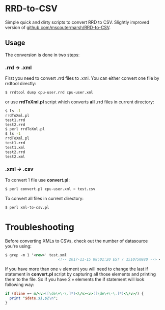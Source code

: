 # RRD-to-CSV

Simple quick and dirty scripts to convert RRD to CSV. Slightly improved version of [github.com/mscoutermarsh/RRD-to-CSV](https://github.com/mscoutermarsh/RRD-to-CSV).

## Usage

The conversion is done in two steps:

### .rrd -> .xml

First you need to convert .rrd files to .xml. You can either convert one file by rrdtool directly:

```bash
$ rrdtool dump cpu-user.rrd cpu-user.xml
```

or use **rrdToXml.pl** script which converts **all** .rrd files in current directory:

```bash
$ ls -1
rrdToXml.pl
test1.rrd
test2.rrd
$ perl rrdToXml.pl
$ ls -1
rrdToXml.pl
test1.rrd
test1.xml
test2.rrd
test2.xml
```

### .xml -> .csv

To convert 1 file use **convert.pl**:

```bash
$ perl convert.pl cpu-user.xml > test.csv
```

To convert all files in current directory:

```bash
$ perl xml-to-csv.pl
```

# Troubleshooting

Before converting XMLs to CSVs, check out the number of datasource you're using:

```xml
$ grep -m 1 '<row>' test.xml
                        <!-- 2017-11-15 08:01:20 EST / 1510750880 --> <row><v>9.0000000000e-02</v></row>
```

If you have more than one `v` element you will need to change the last if statement in **convert.pl** script by capturing all those elements and printing them to the file. So if you have 2 `v` elements the if statement will look following way:

```perl
if ($line =~ m/<v>([\de\+\-\.]*)<\/v><v>([\de\+\-\.]*)<\/v>/) {
  print "$date,$1,$2\n";
}
```